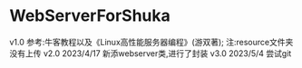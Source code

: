 # WebServerForShuka
v1.0
参考:牛客教程以及《Linux高性能服务器编程》(游双著);
注:resource文件夹没有上传
v2.0
2023/4/17
新添webserver类,进行了封装
v3.0
2023/5/4
尝试git